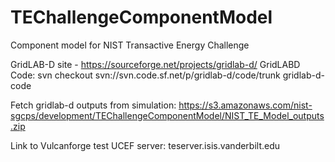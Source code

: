 # TEChallengeComponentModel
Component model for NIST Transactive Energy Challenge

GridLAB-D site - https://sourceforge.net/projects/gridlab-d/
GridLABD Code: svn checkout svn://svn.code.sf.net/p/gridlab-d/code/trunk gridlab-d-code

Fetch gridlab-d outputs from simulation: 
https://s3.amazonaws.com/nist-sgcps/development/TEChallengeComponentModel/NIST_TE_Model_outputs.zip

Link to Vulcanforge test UCEF server: teserver.isis.vanderbilt.edu
